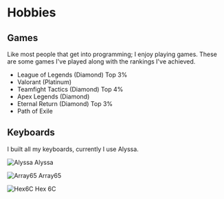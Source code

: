 # Hobbies

## Games

Like most people that get into programming; I enjoy playing games. These are some games I've played along with the rankings I've achieved.

- League of Legends (Diamond) Top 3%
- Valorant (Platinum)
- Teamfight Tactics (Diamond) Top 4%
- Apex Legends (Diamond)
- Eternal Return (Diamond) Top 3%
- Path of Exile

## Keyboards

I built all my keyboards, currently I use Alyssa.

![Alyssa](/images/alyssa.jpeg)
Alyssa

![Array65](/images/array.jpg)
Array65

![Hex6C](/images/hex6c.jpeg)
Hex 6C

